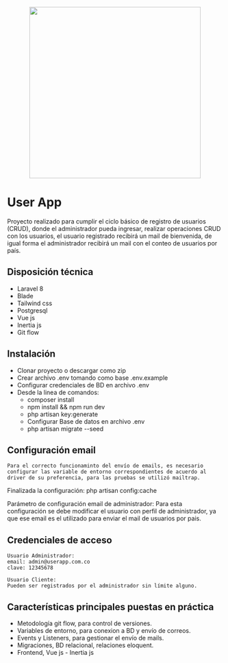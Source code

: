 <p align="center"><a href="https://laravel.com" target="_blank"><img src="https://raw.githubusercontent.com/laravel/art/master/logo-lockup/5%20SVG/2%20CMYK/1%20Full%20Color/laravel-logolockup-cmyk-red.svg" width="400"></a></p>

# User App
<p>
    Proyecto realizado para cumplir el ciclo básico de registro de usuarios (CRUD), donde el administrador pueda ingresar, realizar operaciones CRUD con los usuarios, el usuario registrado recibirá un mail de bienvenida, de igual forma el administrador recibirá un mail con el conteo de usuarios por país.
</p>

## Disposición técnica
<ul>
    <li>Laravel 8</li>
    <li>Blade</li>
    <li>Tailwind css</li>
    <li>Postgresql</li>
    <li>Vue js</li>
    <li>Inertia js</li>
    <li>Git flow</li>
</ul>

## Instalación
<ul>
    <li>Clonar proyecto o descargar como zip</li>
    <li>Crear archivo .env tomando como base .env.example</li>
    <li>Configurar credenciales de BD en archivo .env</li>
    <li>Desde la linea de comandos:
        <ul>
            <li>composer install</li>
            <li>npm install && npm run dev</li>
            <li>php artisan key:generate</li>
            <li>Configurar Base de datos en archivo .env</li>
            <li>php artisan migrate --seed</li>
        </ul>
     </li>
</ul>

## Configuración email
    Para el correcto funcionaminto del envío de emails, es necesario configurar las variable de entorno correspondientes de acuerdo al driver de su preferencia, para las pruebas se utilizó mailtrap.
Finalizada la configuración: php artisan config:cache

Parámetro de configuración email de administrador:
Para esta configuración se debe modificar el usuario con perfil de administrador, ya que ese email es el utilizado para enviar el mail de usuarios por pais.

## Credenciales de acceso

    Usuario Administrador:
    email: admin@userapp.com.co
    clave: 12345678

    Usuario Cliente:
    Pueden ser registrados por el administrador sin límite alguno.

## Características principales puestas en práctica
<ul>
    <li>
        Metodología git flow, para control de versiones.
    </li>
    <li>
        Variables de entorno, para conexion a BD y envío de correos.
    </li>
    <li>
        Events y Listeners, para gestionar el envío de mails.
    </li>
    <li>
        Migraciones, BD relacional, relaciones eloquent.
    </li>
    <li>
    	Frontend, Vue js - Inertia js 
    </li>
</ul>
